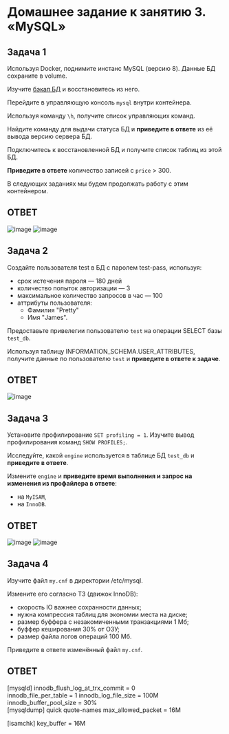 # Домашнее задание к занятию 3. «MySQL»

## Задача 1

Используя Docker, поднимите инстанс MySQL (версию 8). Данные БД сохраните в volume.

Изучите [бэкап БД](https://github.com/netology-code/virt-homeworks/tree/virt-11/06-db-03-mysql/test_data) и 
восстановитесь из него.

Перейдите в управляющую консоль `mysql` внутри контейнера.

Используя команду `\h`, получите список управляющих команд.

Найдите команду для выдачи статуса БД и **приведите в ответе** из её вывода версию сервера БД.

Подключитесь к восстановленной БД и получите список таблиц из этой БД.

**Приведите в ответе** количество записей с `price` > 300.

В следующих заданиях мы будем продолжать работу с этим контейнером.
## ОТВЕТ
![image](https://github.com/goddim/HW_netology_main/assets/132663924/08682388-7474-4e8b-84c4-a66eb792551b)
![image](https://github.com/goddim/HW_netology_main/assets/132663924/35442a81-1ac8-4402-90d4-c1f0028e3ab8)


## Задача 2

Создайте пользователя test в БД c паролем test-pass, используя:

- срок истечения пароля — 180 дней 
- количество попыток авторизации — 3 
- максимальное количество запросов в час — 100
- аттрибуты пользователя:
    - Фамилия "Pretty"
    - Имя "James".

Предоставьте привелегии пользователю `test` на операции SELECT базы `test_db`.
    
Используя таблицу INFORMATION_SCHEMA.USER_ATTRIBUTES, получите данные по пользователю `test` и 
**приведите в ответе к задаче**.
## ОТВЕТ
![image](https://github.com/goddim/HW_netology_main/assets/132663924/8988d63a-5720-45a9-9526-3c00c7024881)

## Задача 3

Установите профилирование `SET profiling = 1`.
Изучите вывод профилирования команд `SHOW PROFILES;`.

Исследуйте, какой `engine` используется в таблице БД `test_db` и **приведите в ответе**.

Измените `engine` и **приведите время выполнения и запрос на изменения из профайлера в ответе**:
- на `MyISAM`,
- на `InnoDB`.
## ОТВЕТ
![image](https://github.com/goddim/HW_netology_main/assets/132663924/346d8dcb-89b6-4d31-a201-b94c1663e39e)
![image](https://github.com/goddim/HW_netology_main/assets/132663924/e4b3e79b-be47-44f6-94c6-bcae0fb6e8cc)


## Задача 4 

Изучите файл `my.cnf` в директории /etc/mysql.

Измените его согласно ТЗ (движок InnoDB):

- скорость IO важнее сохранности данных;
- нужна компрессия таблиц для экономии места на диске;
- размер буффера с незакомиченными транзакциями 1 Мб;
- буффер кеширования 30% от ОЗУ;
- размер файла логов операций 100 Мб.

Приведите в ответе изменённый файл `my.cnf`.
## ОТВЕТ

[mysqld]
innodb_flush_log_at_trx_commit = 0  
innodb_file_per_table = 1 
innodb_log_file_size = 100M  
innodb_buffer_pool_size = 30%  
[mysqldump]
quick
quote-names
max_allowed_packet = 16M

[isamchk]
key_buffer = 16M


